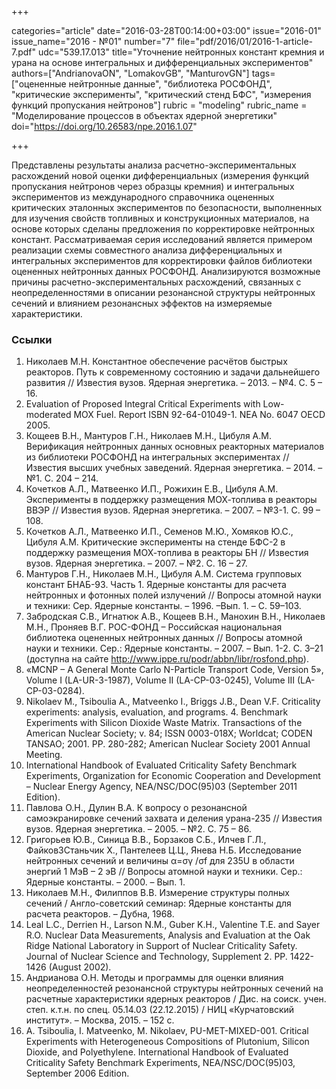 +++

categories="article"
date="2016-03-28T00:14:00+03:00"
issue="2016-01"
issue_name="2016 - №01"
number="7"
file="pdf/2016/01/2016-1-article-7.pdf"
udc="539.17.013"
title="Уточнение нейтронных констант кремния и урана на основе интегральных и дифференциальных экспериментов"
authors=["AndrianovaON", "LomakovGB", "ManturovGN"]
tags=["оцененные нейтронные данные", "библиотека РОСФОНД", "критические эксперименты", "критический стенд БФС", "измерения функций пропускания нейтронов"]
rubric = "modeling"
rubric_name = "Моделирование процессов в объектах ядерной энергетики"
doi="https://doi.org/10.26583/npe.2016.1.07"

+++

Представлены результаты анализа расчетно-экспериментальных расхождений новой оценки дифференциальных (измерения функций пропускания нейтронов через образцы кремния) и интегральных экспериментов из международного справочника оцененных критических эталонных экспериментов по безопасности, выполненных для изучения свойств топливных и конструкционных материалов, на основе которых сделаны предложения по корректировке нейтронных констант. Рассматриваемая серия исследований является примером реализации схемы совместного анализа дифференциальных и интегральных экспериментов для корректировки файлов библиотеки оцененных нейтронных данных РОСФОНД. Анализируются возможные причины расчетно-экспериментальных расхождений, связанных с неопределенностями в описании резонансной структуры нейтронных сечений и влиянием резонансных эффектов на измеряемые характеристики.

### Ссылки

1. Николаев М.Н. Константное обеспечение расчётов быстрых реакторов. Путь к современному состоянию и задачи дальнейшего развития // Известия вузов. Ядерная энергетика. – 2013. – №4. С. 5 – 16.
2. Evaluation of Proposed Integral Critical Experiments with Low-moderated MOX Fuel. Report ISBN 92-64-01049-1. NEA No. 6047 OECD 2005.
3. Кощеев В.Н., Мантуров Г.Н., Николаев М.Н., Цибуля A.М. Верификация нейтронных данных основных реакторных материалов из библиотеки РОСФОНД на интегральных экспериментах // Известия высших учебных заведений. Ядерная энергетика. – 2014. – №1. С. 204 – 214.
4. Кочетков А.Л., Матвеенко И.П., Рожихин Е.В., Цибуля А.М. Эксперименты в поддержку размещения МОХ-топлива в реакторы ВВЭР // Известия вузов. Ядерная энергетика. – 2007. – №3-1. С. 99 – 108.
5. Кочетков А.Л., Матвеенко И.П., Семенов М.Ю., Хомяков Ю.С., Цибуля А.М. Критические эксперименты на стенде БФС-2 в поддержку размещения МОХ-топлива в реакторы БН // Известия вузов. Ядерная энергетика. – 2007. – №2. С. 16 – 27.
6. Мантуров Г.Н., Николаев М.Н., Цибуля А.М. Система групповых констант БНАБ-93. Часть 1. Ядерные константы для расчета нейтронных и фотонных полей излучений // Вопросы атомной науки и техники: Сер. Ядерные константы. – 1996. –Вып. 1. – С. 59–103.
7. Забродская С.В., Игнатюк А.В., Кощеев В.Н., Манохин В.Н., Николаев М.Н., Проняев В.Г. РОС-ФОНД – Российская национальная библиотека оцененных нейтронных данных // Вопросы атомной науки и техники. Сер.: Ядерные константы. – 2007. – Вып. 1-2. С. 3–21 (доступна на сайте http://www.ippe.ru/podr/abbn/libr/rosfond.php).
8. «MCNP – A General Monte Carlo N-Particle Transport Code, Version 5», Volume I (LA-UR-3-1987), Volume II (LA-CP-03-0245), Volume III (LA-CP-03-0284).
9. Nikolaev M., Tsiboulia A., Matveenko I., Briggs J.B., Dean V.F. Criticality experiments: analysis, evaluation, and programs. 4. Benchmark Experiments with Silicon Dioxide Waste Matrix. Transactions of the American Nuclear Society; v. 84; ISSN 0003-018X; Worldcat; CODEN TANSAO; 2001. PP. 280-282; American Nuclear Society 2001 Annual Meeting.
10. International Handbook of Evaluated Criticality Safety Benchmark Experiments, Organization for Economic Cooperation and Development – Nuclear Energy Agency, NEA/NSC/DOC(95)03 (September 2011 Edition).
11. Павлова О.Н., Дулин В.А. К вопросу о резонансной самоэкранировке сечений захвата и деления урана-235 // Известия вузов. Ядерная энергетика. – 2005. – №2. С. 75 – 86.
12. Григорьев Ю.В., Синица В.В., Борзаков С.Б., Илчев Г.Л., Файков3Станьчик Х., Пантелеев Ц.Ц., Янева Н.Б. Исследование нейтронных сечений и величины α=σγ /σf для 235U в области энергий 1 МэВ – 2 эВ // Вопросы атомной науки и техники. Сер.: Ядерные константы. – 2000. – Вып. 1.
13. Николаев М.Н., Филиппов В.В. Измерение структуры полных сечений / Англо-советский семинар: Ядерные константы для расчета реакторов. – Дубна, 1968.
14. Leal L.C., Derrien H., Larson N.M., Guber K.H., Valentine T.E. and Sayer R.O. Nuclear Data Measurements, Analysis and Evaluation at the Oak Ridge National Laboratory in Support of Nuclear Criticality Safety. Journal of Nuclear Science and Technology, Supplement 2. PP. 1422-1426 (August 2002).
15. Андрианова О.Н. Методы и программы для оценки влияния неопределенностей резонансной структуры нейтронных сечений на расчетные характеристики ядерных реакторов / Дис. на соиск. учен. степ. к.т.н. по спец. 05.14.03 (22.12.2015) / НИЦ «Курчатовский институт». – Москва, 2015. – 152 с.
16. A. Tsiboulia, I. Matveenko, M. Nikolaev, PU-MET-MIXED-001. Critical Experiments with Heterogeneous Compositions of Plutonium, Silicon Dioxide, and Polyethylene. International Handbook of Evaluated Criticality Safety Benchmark Experiments, NEA/NSC/DOC(95)03, September 2006 Edition.